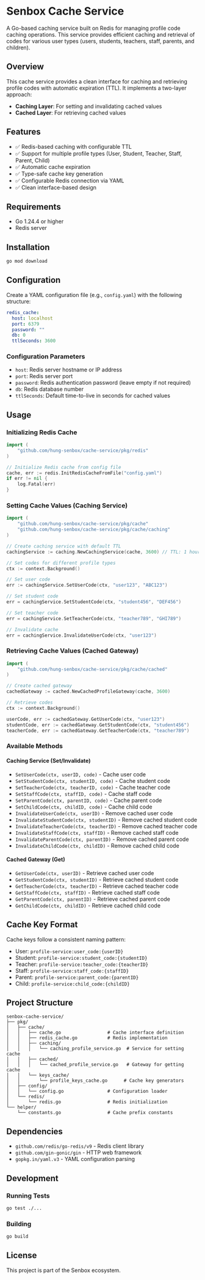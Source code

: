 # Senbox Cache Service

A Go-based caching service built on Redis for managing profile code caching operations. This service provides efficient caching and retrieval of codes for various user types (users, students, teachers, staff, parents, and children).

## Overview

This cache service provides a clean interface for caching and retrieving profile codes with automatic expiration (TTL). It implements a two-layer approach:
- **Caching Layer**: For setting and invalidating cached values
- **Cached Layer**: For retrieving cached values

## Features

- ✅ Redis-based caching with configurable TTL
- ✅ Support for multiple profile types (User, Student, Teacher, Staff, Parent, Child)
- ✅ Automatic cache expiration
- ✅ Type-safe cache key generation
- ✅ Configurable Redis connection via YAML
- ✅ Clean interface-based design

## Requirements

- Go 1.24.4 or higher
- Redis server

## Installation

```bash
go mod download
```

## Configuration

Create a YAML configuration file (e.g., `config.yaml`) with the following structure:

```yaml
redis_cache:
  host: localhost
  port: 6379
  password: ""
  db: 0
  ttlSeconds: 3600
```

### Configuration Parameters

- `host`: Redis server hostname or IP address
- `port`: Redis server port
- `password`: Redis authentication password (leave empty if not required)
- `db`: Redis database number
- `ttlSeconds`: Default time-to-live in seconds for cached values

## Usage

### Initializing Redis Cache

```go
import (
    "github.com/hung-senbox/cache-service/pkg/redis"
)

// Initialize Redis cache from config file
cache, err := redis.InitRedisCacheFromFile("config.yaml")
if err != nil {
    log.Fatal(err)
}
```

### Setting Cache Values (Caching Service)

```go
import (
    "github.com/hung-senbox/cache-service/pkg/cache"
    "github.com/hung-senbox/cache-service/pkg/cache/caching"
)

// Create caching service with default TTL
cachingService := caching.NewCachingService(cache, 3600) // TTL: 1 hour

// Set codes for different profile types
ctx := context.Background()

// Set user code
err := cachingService.SetUserCode(ctx, "user123", "ABC123")

// Set student code
err = cachingService.SetStudentCode(ctx, "student456", "DEF456")

// Set teacher code
err = cachingService.SetTeacherCode(ctx, "teacher789", "GHI789")

// Invalidate cache
err = cachingService.InvalidateUserCode(ctx, "user123")
```

### Retrieving Cache Values (Cached Gateway)

```go
import (
    "github.com/hung-senbox/cache-service/pkg/cache/cached"
)

// Create cached gateway
cachedGateway := cached.NewCachedProfileGateway(cache, 3600)

// Retrieve codes
ctx := context.Background()

userCode, err := cachedGateway.GetUserCode(ctx, "user123")
studentCode, err := cachedGateway.GetStudentCode(ctx, "student456")
teacherCode, err := cachedGateway.GetTeacherCode(ctx, "teacher789")
```

### Available Methods

#### Caching Service (Set/Invalidate)
- `SetUserCode(ctx, userID, code)` - Cache user code
- `SetStudentCode(ctx, studentID, code)` - Cache student code
- `SetTeacherCode(ctx, teacherID, code)` - Cache teacher code
- `SetStaffCode(ctx, staffID, code)` - Cache staff code
- `SetParentCode(ctx, parentID, code)` - Cache parent code
- `SetChildCode(ctx, childID, code)` - Cache child code
- `InvalidateUserCode(ctx, userID)` - Remove cached user code
- `InvalidateStudentCode(ctx, studentID)` - Remove cached student code
- `InvalidateTeacherCode(ctx, teacherID)` - Remove cached teacher code
- `InvalidateStaffCode(ctx, staffID)` - Remove cached staff code
- `InvalidateParentCode(ctx, parentID)` - Remove cached parent code
- `InvalidateChildCode(ctx, childID)` - Remove cached child code

#### Cached Gateway (Get)
- `GetUserCode(ctx, userID)` - Retrieve cached user code
- `GetStudentCode(ctx, studentID)` - Retrieve cached student code
- `GetTeacherCode(ctx, teacherID)` - Retrieve cached teacher code
- `GetStaffCode(ctx, staffID)` - Retrieve cached staff code
- `GetParentCode(ctx, parentID)` - Retrieve cached parent code
- `GetChildCode(ctx, childID)` - Retrieve cached child code

## Cache Key Format

Cache keys follow a consistent naming pattern:
- User: `profile-service:user_code:{userID}`
- Student: `profile-service:student_code:{studentID}`
- Teacher: `profile-service:teacher_code:{teacherID}`
- Staff: `profile-service:staff_code:{staffID}`
- Parent: `profile-service:parent_code:{parentID}`
- Child: `profile-service:child_code:{childID}`

## Project Structure

```
senbox-cache-service/
├── pkg/
│   ├── cache/
│   │   ├── cache.go                 # Cache interface definition
│   │   ├── redis_cache.go           # Redis implementation
│   │   ├── caching/
│   │   │   └── caching_profile_service.go  # Service for setting cache
│   │   ├── cached/
│   │   │   └── cached_profile_service.go   # Gateway for getting cache
│   │   └── keys_cache/
│   │       └── profile_keys_cache.go      # Cache key generators
│   ├── config/
│   │   └── config.go                # Configuration loader
│   └── redis/
│       └── redis.go                 # Redis initialization
└── helper/
    └── constants.go                 # Cache prefix constants
```

## Dependencies

- `github.com/redis/go-redis/v9` - Redis client library
- `github.com/gin-gonic/gin` - HTTP web framework
- `gopkg.in/yaml.v3` - YAML configuration parsing

## Development

### Running Tests

```bash
go test ./...
```

### Building

```bash
go build
```

## License

This project is part of the Senbox ecosystem.
